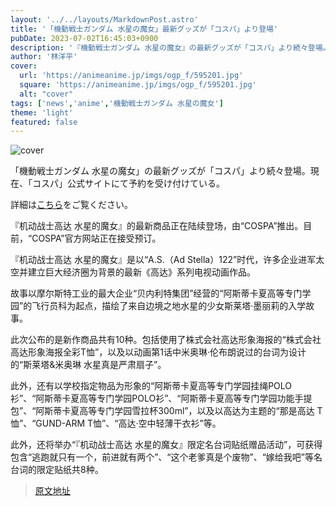 ```yaml
---
layout: '../../layouts/MarkdownPost.astro'
title: '「機動戦士ガンダム 水星の魔女」最新グッズが「コスパ」より登場'
pubDate: 2023-07-02T16:45:03+0900
description: '『機動戦士ガンダム 水星の魔女』の最新グッズが「コスパ」より続々登場。現在、「コスパ」公式サイトにて予約を受け付けている。'
author: '林洋平'
cover:
  url: 'https://animeanime.jp/imgs/ogp_f/595201.jpg'
  square: 'https://animeanime.jp/imgs/ogp_f/595201.jpg'
  alt: "cover"
tags: ['news','anime','機動戦士ガンダム 水星の魔女']
theme: 'light'
featured: false
---
```


![cover](https://animeanime.jp/imgs/ogp_f/595201.jpg)

「機動戦士ガンダム 水星の魔女」の最新グッズが「コスパ」より続々登場。現在、「コスパ」公式サイトにて予約を受け付けている。

詳細は[こちら](https://animeanime.jp/article/2023/07/02/78304.html)をご覧ください。

『机动战士高达 水星的魔女』的最新商品正在陆续登场，由“COSPA”推出。目前，“COSPA”官方网站正在接受预订。

『机动战士高达 水星的魔女』是以“A.S.（Ad Stella）122”时代，许多企业进军太空并建立巨大经济圈为背景的最新《高达》系列电视动画作品。

故事以摩尔斯特工业的最大企业“贝内利特集团”经营的“阿斯蒂卡夏高等专门学园”的飞行员科为起点，描绘了来自边境之地水星的少女斯莱塔·墨丽莉的入学故事。

此次公布的是新作商品共有10种。包括使用了株式会社高达形象海报的“株式会社高达形象海报全彩T恤”，以及以动画第1话中米奥琳·伦布朗说过的台词为设计的“斯莱塔&米奥琳 水星真是严肃扇子”。

此外，还有以学校指定物品为形象的“阿斯蒂卡夏高等专门学园挂绳POLO衫”、“阿斯蒂卡夏高等专门学园POLO衫”、“阿斯蒂卡夏高等专门学园功能手提包”、“阿斯蒂卡夏高等专门学园雪拉杯300ml”，以及以高达为主题的“那是高达 T恤”、“GUND-ARM T恤”、“高达·空中轻薄干衣衫”等。

此外，还将举办“『机动战士高达 水星的魔女』限定名台词贴纸赠品活动”，可获得包含“逃跑就只有一个，前进就有两个”、“这个老爹真是个废物”、“嫁给我吧”等名台词的限定贴纸共8种。

>[原文地址](https://animeanime.jp/article/2023/07/02/78304.html)  